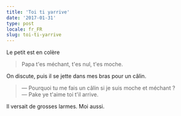 ```yaml
---
title: 'Toi ti yarrive'
date: '2017-01-31'
type: post
locale: fr_FR
slug: toi-ti-yarrive
---
```


Le petit est en colère

> Papa t'es méchant, t'es nul, t'es moche.

On discute, puis il se jette dans mes bras pour un câlin.

> — Pourquoi tu me fais un câlin si je suis moche et méchant ?  
> — Pake ye t'aime toi t'il arrive.

Il versait de grosses larmes. Moi aussi.
